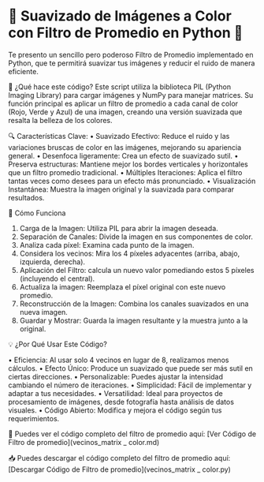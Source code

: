 # 🌈 Suavizado de Imágenes a Color con Filtro de Promedio en Python 🐍

Te presento un sencillo pero poderoso Filtro de Promedio implementado en Python, que te permitirá suavizar tus imágenes y reducir el ruido de manera eficiente.

🚀 ¿Qué hace este código?
Este script utiliza la biblioteca PIL (Python Imaging Library) para cargar imágenes y NumPy para manejar matrices. Su función principal es aplicar un filtro de promedio a cada canal de color (Rojo, Verde y Azul) de una imagen, creando una versión suavizada que resalta la belleza de los colores.

🔍 Características Clave:
•	Suavizado Efectivo: Reduce el ruido y las variaciones bruscas de color en las imágenes, mejorando su apariencia general.
• Desenfoca ligeramente: Crea un efecto de suavizado sutil.
•	Preserva estructuras: Mantiene mejor los bordes verticales y horizontales que un filtro promedio tradicional.
•	Múltiples Iteraciones: Aplica el filtro tantas veces como desees para un efecto más pronunciado.
•	Visualización Instantánea: Muestra la imagen original y la suavizada para comparar resultados.

📜 Cómo Funciona

1.	Carga de la Imagen: Utiliza PIL para abrir la imagen deseada.
2.	Separación de Canales: Divide la imagen en sus componentes de color.
3.	Analiza cada píxel: Examina cada punto de la imagen.
4.	Considera los vecinos: Mira los 4 píxeles adyacentes (arriba, abajo, izquierda, derecha).
5.	Aplicación del Filtro: calcula un nuevo valor pomediando estos 5 píxeles (incluyendo el central).
6.	Actualiza la imagen: Reemplaza el píxel original con este nuevo promedio.
7.	Reconstrucción de la Imagen: Combina los canales suavizados en una nueva imagen.
8.	Guardar y Mostrar: Guarda la imagen resultante y la muestra junto a la original.


💡 ¿Por Qué Usar Este Código?

•	Eficiencia: Al usar solo 4 vecinos en lugar de 8, realizamos menos cálculos.
•	Efecto Único: Produce un suavizado que puede ser más sutil en ciertas direcciones.
•	Personalizable: Puedes ajustar la intensidad cambiando el número de iteraciones.
•	Simplicidad: Fácil de implementar y adaptar a tus necesidades.
•	Versatilidad: Ideal para proyectos de procesamiento de imágenes, desde fotografía hasta análisis de datos visuales.
•	Código Abierto: Modifica y mejora el código según tus requerimientos.

🌟 Puedes ver el código completo del filtro de promedio aquí:
[Ver Código de Filtro de promedio](vecinos_matrix _ color.md)

📥 Puedes descargar el código completo del filtro de promedio aquí:
[Descargar Código de Filtro de promedio](vecinos_matrix _ color.py)


